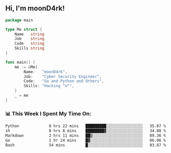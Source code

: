 <h2> Hi, I'm moonD4rk!</h2>

```go
package main

type Me struct {
	Name   string
	Job    string
	Code   string
	Skills string
}

func main() {
	me := &Me{
		Name:   "moonD4rk",
		Job:    "Cyber Security Engineer",
		Code:   "Go and Python and Others",
		Skills: "Hacking ^o^",
	}
	_ = me
}
```

<h3>📊 This Week I Spent My Time On:</h3>
<!-- <img align='right' src="https://github-readme-stats.vercel.app/api?username=moond4rk&show_icons=true&theme=radical", width="300" height="150"> -->

<!--START_SECTION:waka-->

```txt
Python             8 hrs 22 mins   █████████░░░░░░░░░░░░░░░░   35.87 %
sh                 8 hrs 8 mins    ████████▓░░░░░░░░░░░░░░░░   34.88 %
Markdown           2 hrs 11 mins   ██▒░░░░░░░░░░░░░░░░░░░░░░   09.36 %
Go                 1 hr 24 mins    █▓░░░░░░░░░░░░░░░░░░░░░░░   06.06 %
Bash               54 mins         █░░░░░░░░░░░░░░░░░░░░░░░░   03.87 %
```

<!--END_SECTION:waka-->

